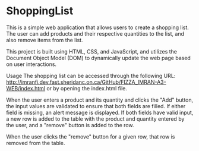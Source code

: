 # ShoppingList

This is a simple web application that allows users to create a shopping list. The user can add products and their respective quantities to the list, and also remove items from the list.

This project is built using HTML, CSS, and JavaScript, and utilizes the Document Object Model (DOM) to dynamically update the web page based on user interactions.

Usage
The shopping list can be accessed through the following URL: http://imranfi.dev.fast.sheridanc.on.ca/GitHub/FIZZA_IMRAN-A3-WEB/index.html or by opening the index.html file.

When the user enters a product and its quantity and clicks the "Add" button, the input values are validated to ensure that both fields are filled. If either field is missing, an alert message is displayed. If both fields have valid input, a new row is added to the table with the product and quantity entered by the user, and a "remove" button is added to the row.

When the user clicks the "remove" button for a given row, that row is removed from the table.


